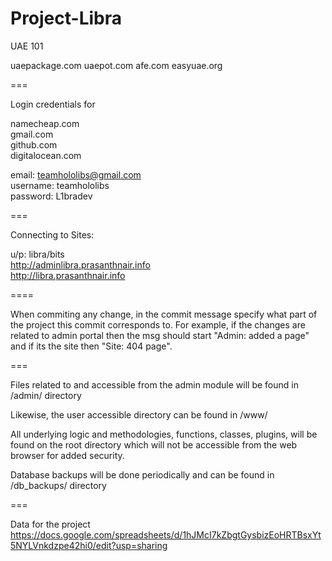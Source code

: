 Project-Libra
=============

UAE 101

uaepackage.com
uaepot.com
afe.com
easyuae.org

===

Login credentials for

namecheap.com<br/>
gmail.com<br/>
github.com<br/>
digitalocean.com<br/>

email:    teamhololibs@gmail.com<br/>
username: teamhololibs<br/>
password: L1bradev<br/>

===

Connecting to Sites:

u/p: libra/bits <br/>
http://adminlibra.prasanthnair.info <br/>
http://libra.prasanthnair.info

====

When commiting any change, in the commit message specify what part of the project this commit corresponds to. For example, if the changes are related to admin portal then the msg should start "Admin: added a page" and if its the site then "Site: 404 page". 

===

Files related to and accessible from the admin module will be found in /admin/ directory

Likewise, the user accessible directory can be found in /www/

All underlying logic and methodologies, functions, classes, plugins, will be found on the root directory which will not be accessible from the web browser for added security.

Database backups will be done periodically and can be found in /db_backups/ directory

===

Data for the project<br/>
https://docs.google.com/spreadsheets/d/1hJMcI7kZbgtGysbizEoHRTBsxYt5NYLVnkdzpe42hi0/edit?usp=sharing
